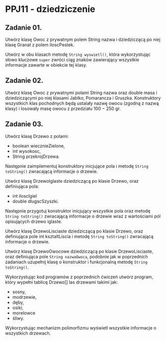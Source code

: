 # PPJ11 - dziedziczenie
## Zadanie 01.

Utwórz klasę Owoc z prywatnym polem String nazwa i dziedziczącą po niej klasę Granat z polem iloscPestek. 

Utwórz w obu klasach metodę `String wyswietl()`, która wykorzystując słowo kluczowe `super` zwróci ciąg znaków zawierający wszystkie informacje zawarte w obiekcie tej klasy.

## Zadanie 02.

Utwórz klasę Owoc z prywatnymi polami String nazwa oraz double masa i dziedziczącymi po niej klasami Jablko, Pomarancza i Gruszka. Konstruktory wszystkich klas pochodnych będą ustalały nazwę owocu (zgodną z nazwą klasy) i losowały masę owocu z przedziału 100 − 250 gr.

## Zadanie 03.

Utwórz klasę Drzewo z polami: 
- boolean wiecznieZielone, 
- int wysokosc,
- String przekrojDrzewa. 

Następnie zaimplementuj konstruktory inicjujące pola i metodę `String toString()` zwracającą informacje o drzewie.

Utwórz klasę DrzewoIglaste dziedziczącą po klasie Drzewo, oraz definiująca pola:

- int iloscIgiel 
- double dlugscSzyszki. 

Następnie przygotuj konstruktor inicjujący wszystkie pola oraz metodę `String toString()` zwracającą informacje o drzewie wraz z wartościami pól opisujących drzewo iglaste. 

Utwórz klasę DrzewoLisciaste dziedziczącą po klasie Drzewo, oraz definiująca pole int ksztaltLiscia i metodę `String toString()` zwracającą informacje o drzewie.

Utwórz klasę DrzewoOwocowe dziedziczącą po klasie DrzewoLisciaste, oraz definiująca pole `String nazwaOwoca`, podobnie jak w poprzednich zadaniach uzupełnij klasę o konstruktor i funkcjonalną metodę `String toString()`.

Wykorzystując kod programów z poprzednich ćwiczeń utwórz program, który wypełni tablicę Drzewo[] las drzewami takimi jak:

- sosny,
- modrzewie,
- dęby,
- osiki,
- morelowce
- śliwy. 

Wykorzystując mechanizm polimorfizmu wyświetl wszystkie informacje o wszystkich drzewach.